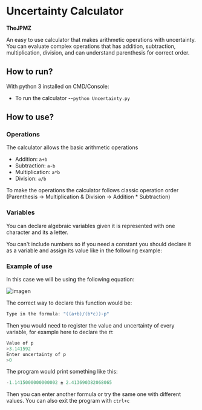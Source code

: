 # Uncertainty Calculator
**TheJPMZ**

An easy to use calculator that makes arithmetic operations with uncertainty. You can evaluate complex operations that has addition, subtraction, multiplication, division, and can understand parenthesis for correct order.



## How to run?
With python 3 installed on CMD/Console:
- To run the calculator
--```python Uncertainty.py```

## How to use?
### Operations
The calculator allows the basic arithmetic operations

 - Addition: `a+b`
 - Subtraction: `a-b`
 - Multiplication: `a*b`
 - Division: `a/b`
 
 To make the operations the calculator follows classic operation order (Parenthesis -> Multiplication & Division -> Addition * Subtraction)
### Variables
You can declare algebraic variables given it is represented with one character and its a letter.

You can't include numbers so if you need a constant you should declare it as a variable and assign its value like in the following example:

### Example of use
In this case we will be using the following equation:

![imagen](https://user-images.githubusercontent.com/64183934/146873648-deea00b3-ad8f-4a85-9a3d-f3252a069631.png)

The correct way to declare this function would be:  

```c
Type in the formula: "((a+b)/(b*c))-p"
```

Then you would need to register the value and uncertainty of every variable, for example here to declare the $\pi$:
```c
Value of p
>3.141592
Enter uncertainty of p
>0
```
The program would print something like this:
```c
-1.1415000000000002 ± 2.413690382068065
```
Then you can enter another formula or try the same one with different values. 
You can also exit the program with `ctrl+c`
